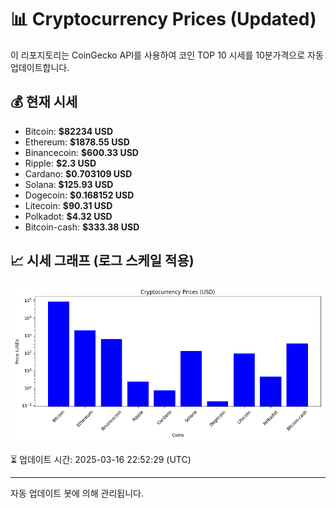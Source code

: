 
# 📊 Cryptocurrency Prices (Updated)

이 리포지토리는 CoinGecko API를 사용하여 코인 TOP 10 시세를 10분가격으로 자동 업데이트합니다.

## 💰 현재 시세
- Bitcoin: **$82234 USD**
- Ethereum: **$1878.55 USD**
- Binancecoin: **$600.33 USD**
- Ripple: **$2.3 USD**
- Cardano: **$0.703109 USD**
- Solana: **$125.93 USD**
- Dogecoin: **$0.168152 USD**
- Litecoin: **$90.31 USD**
- Polkadot: **$4.32 USD**
- Bitcoin-cash: **$333.38 USD**

## 📈 시세 그래프 (로그 스케일 적용)
![Crypto Prices](crypto_prices.png)

⏳ 업데이트 시간: 2025-03-16 22:52:29 (UTC)

---
자동 업데이트 봇에 의해 관리됩니다.
